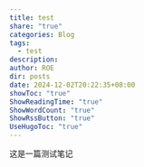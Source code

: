 ```yaml
---
title: test
share: "true"
categories: Blog
tags:
  - test
description: 
author: ROE
dir: posts
date: 2024-12-02T20:22:35+08:00
showToc: "true"
ShowReadingTime: "true"
ShowWordCount: "true"
ShowRssButton: "true"
UseHugoToc: "true"
---
```

这是一篇测试笔记